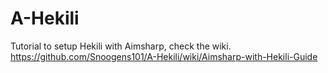 # A-Hekili  
Tutorial to setup Hekili with Aimsharp, check the wiki.  
https://github.com/Snoogens101/A-Hekili/wiki/Aimsharp-with-Hekili-Guide  
